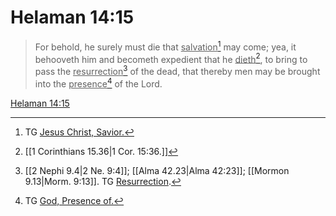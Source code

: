 # Helaman 14:15

> For behold, he surely must die that <u>salvation</u>[^a] may come; yea, it behooveth him and becometh expedient that he <u>dieth</u>[^b], to bring to pass the <u>resurrection</u>[^c] of the dead, that thereby men may be brought into the <u>presence</u>[^d] of the Lord.

[Helaman 14:15](https://www.churchofjesuschrist.org/study/scriptures/bofm/hel/14?lang=eng&id=p15#p15)


[^a]: TG [Jesus Christ, Savior.](https://www.churchofjesuschrist.org/study/scriptures/tg/jesus-christ-savior?lang=eng)
[^b]: [[1 Corinthians 15.36|1 Cor. 15:36.]]
[^c]: [[2 Nephi 9.4|2 Ne. 9:4]]; [[Alma 42.23|Alma 42:23]]; [[Mormon 9.13|Morm. 9:13]]. TG [Resurrection](https://www.churchofjesuschrist.org/study/scriptures/tg/resurrection?lang=eng).
[^d]: TG [God, Presence of.](https://www.churchofjesuschrist.org/study/scriptures/tg/god-presence-of?lang=eng)
